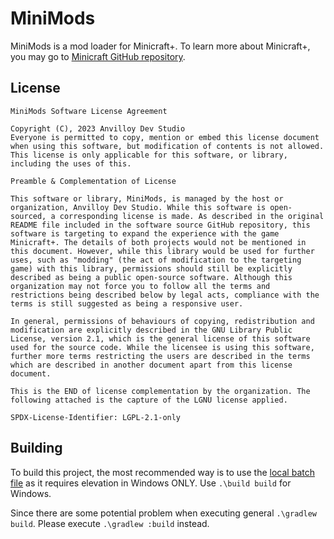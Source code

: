 # MiniMods

MiniMods is a mod loader for Minicraft+. To learn more about Minicraft+, you may go to [Minicraft GitHub repository](https://github.com/MinicraftPlus/minicraft-plus-revived).

## License

```
MiniMods Software License Agreement

Copyright (C), 2023 Anvilloy Dev Studio
Everyone is permitted to copy, mention or embed this license document when using this software, but modification of contents is not allowed.
This license is only applicable for this software, or library, including the uses of this.

Preamble & Complementation of License

This software or library, MiniMods, is managed by the host or organization, Anvilloy Dev Studio. While this software is open-sourced, a corresponding license is made. As described in the original README file included in the software source GitHub repository, this software is targeting to expand the experience with the game Minicraft+. The details of both projects would not be mentioned in this document. However, while this library would be used for further uses, such as "modding" (the act of modification to the targeting game) with this library, permissions should still be explicitly described as being a public open-source software. Although this organization may not force you to follow all the terms and restrictions being described below by legal acts, compliance with the terms is still suggested as being a responsive user.

In general, permissions of behaviours of copying, redistribution and modification are explicitly described in the GNU Library Public License, version 2.1, which is the general license of this software used for the source code. While the licensee is using this software, further more terms restricting the users are described in the terms which are described in another document apart from this license document.

This is the END of license complementation by the organization. The following attached is the capture of the LGNU license applied.
```
`SPDX-License-Identifier: LGPL-2.1-only`

## Building

To build this project, the most recommended way is to use the [local batch file](build.bat) as it requires elevation in Windows ONLY. Use `.\build build` for Windows.

Since there are some potential problem when executing general `.\gradlew build`. Please execute `.\gradlew :build` instead.
